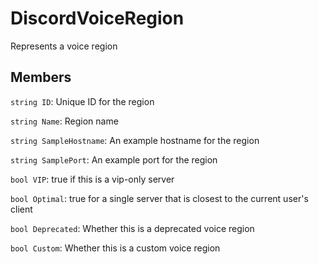 DiscordVoiceRegion
==================
Represents a voice region

## Members
`string ID`: Unique ID for the region

`string Name`: Region name

`string SampleHostname`: An example hostname for the region

`string SamplePort`: An example port for the region

`bool VIP`: true if this is a vip-only server

`bool Optimal`: true for a single server that is closest to the current user's client

`bool Deprecated`: Whether this is a deprecated voice region

`bool Custom`: Whether this is a custom voice region
